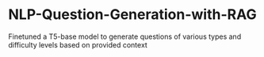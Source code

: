 # NLP-Question-Generation-with-RAG
Finetuned a T5-base model to generate questions of various types and difficulty levels based on provided context
